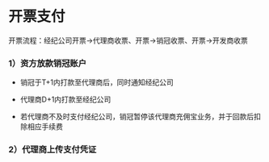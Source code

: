 # 开票支付

开票流程：经纪公司开票→代理商收票、开票→销冠收票、开票→开发商收票

### 1）资方放款销冠账户

* 销冠于T+1内打款至代理商后，同时通知经纪公司
* 代理商D+1内打款至经纪公司

* 若代理商不及时支付经纪公司，销冠暂停该代理商充佣宝业务，并于回款后扣除相应手续费

### 2）代理商上传支付凭证




